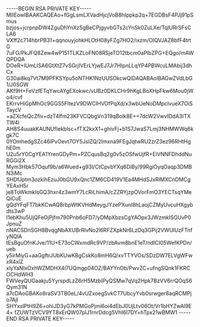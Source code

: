 -----BEGIN RSA PRIVATE KEY-----
MIIEowIBAAKCAQEAo+fGgLsmLXVadHjcjVoB8hIppkp2q+7EGDBsF4PJj91pSmus
bzjos+jcrpnpDW4ZguDhYnXz5gBeCPjgyvbGTs2cYnSk0ZuLXe/TqlURrSFsCLA6
VXff2c714hbrPB31+qqnouyjohkHLOtH08yFZg7HO2/ixzm/OIQVJAZ8bfF4trtG
7uFG/PkJFQ8Zew4wP151TLKZLoFN08RSjeTO12tbcm0aPlbZPG+EQgo/mAWQPDQA
DOeR+IUmLISA6GtXtZ7vSGrjlVErLYjwEJ7Jr7HIpnLLqYP4PBWcuLMAbij3dhCx
G30ai8kq7Vt7M9PFKSYpu5oNTHK1NzUUSOkcwQIDAQABAoIBAGwZVdLbG1/J0SGW
AKf9H+FeVzfETqYwcAYgEXokwc/vUBz0DKLCHr9hKgLBoXHpFkw6Mou0jWo4/cvf
EKrrvHiGpMhOc9GGS5FltezV9DWCIHVOfPqXd/x3wbUeNoDMpclvueX7OiSTaycV
+aZXcfeQcZfiv+dzT4lfm23KFVCQbgVn319qBolk8E++7dcW2VwvIDdA3ITXTW4I
AH8S4uuakKAUNUfIekblsc+fTX2kxX1+ghivFj+b1S7JwaS7Lmj3NHMWWq6kgk7C
0YOmhedgSZc46iPvOevt7OY5JslZQ/2lmxna9FEgJqtwRU2zrZ3ez96RHtHghE0m
U2u5rY0CgYEA1YrenGDyPm+PZCqusBq2g0v5zOSfwUjfR+EiVNNFDhddNuRGGi2X
Mym3Hbk57Oquf9b/a6Wued+g93l/CtCpvbYXq6DiBy/99RgiOyqOaqp3DMBN3iMc
SHDfJptm3ozkihEzuJ0bGU9xQnc1ZM6CD419V1Ea4MHdSJxRIMXCnDMCgYEAxH5r
je8ToWkmkIsGQ3hxr4z3wmY7LcRiLhimA/cZZRYjzpOVorFmO3YECTsqYMeQiCuE
gQdYFqFT7bkKCwAQ8rbpWtKVHdMeygJYzePXunl8hLaojCZMyUvcuHXgybdts3wP
I1ebKhu5UjQFeOjPjfm790Pnb6oFD7/yDMpXbzsCgYAOpx3JWzmkISGUvP0JpnuZ
nNACSDnSGH8BvqgNbAXUBrRlvNo2l6RFZXpkNr6LzDq3GPij2VWUlUzFTnfyNQlA
tEsBguOfnKJve/11U+E73oCWxmdRc9VP/zbAvm8bnE1eT/ndlCI05WefKPDn/ueb
y5irMiyG+aaGgftrJUbKUwKBgCskKo8mH6Q/xvTTYVOs/SDzDW7ELVgWFwxR4xlZ
xlyYaNIxOxhWZMDHX4l7UQmgp04OZ/BAYYnOb/PwvZC+ufngSQnk1FKRCOCHdWH3
FWVeyQUGaakju5YyrspdLzZ6rH5MzbIPyQSMw7qVq2Hpk7BzVV6rrQOqS6Qym31N
a7cDAoGBAKo8raSV3TB0eL/4vUZxoegSvkCT7UbcyYvb0srwger8aqRCMPjo7Ajl
SHYxslPtH9Z6+ohiJD3yG7kPMGoPjmi6oi4dEbJ0UjLtv06Ot/Vr1bHYZwAl9E4+
fZUWTzVCV9YT8xErQW07pIJ1rnrDdcg5VhI6I7DY+hTpx21wBMW1
-----END RSA PRIVATE KEY-----
